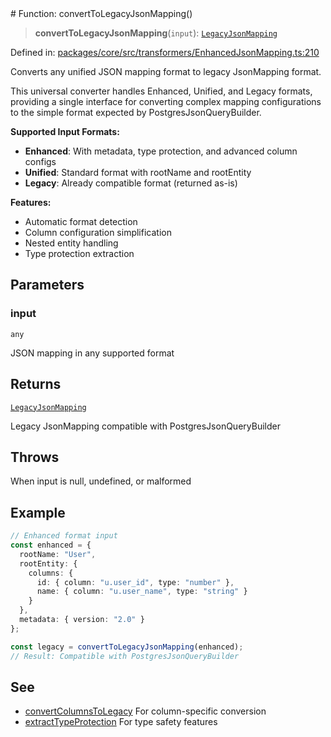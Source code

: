 <div v-pre>
# Function: convertToLegacyJsonMapping()

> **convertToLegacyJsonMapping**(`input`): [`LegacyJsonMapping`](../interfaces/LegacyJsonMapping.md)

Defined in: [packages/core/src/transformers/EnhancedJsonMapping.ts:210](https://github.com/mk3008/rawsql-ts/blob/3b53f17d700cf976ce5c49b674a04b41eeb14c40/packages/core/src/transformers/EnhancedJsonMapping.ts#L210)

Converts any unified JSON mapping format to legacy JsonMapping format.

This universal converter handles Enhanced, Unified, and Legacy formats, providing
a single interface for converting complex mapping configurations to the simple
format expected by PostgresJsonQueryBuilder.

**Supported Input Formats:**
- **Enhanced**: With metadata, type protection, and advanced column configs
- **Unified**: Standard format with rootName and rootEntity
- **Legacy**: Already compatible format (returned as-is)

**Features:**
- Automatic format detection
- Column configuration simplification
- Nested entity handling
- Type protection extraction

## Parameters

### input

`any`

JSON mapping in any supported format

## Returns

[`LegacyJsonMapping`](../interfaces/LegacyJsonMapping.md)

Legacy JsonMapping compatible with PostgresJsonQueryBuilder

## Throws

When input is null, undefined, or malformed

## Example

```typescript
// Enhanced format input
const enhanced = {
  rootName: "User",
  rootEntity: {
    columns: {
      id: { column: "u.user_id", type: "number" },
      name: { column: "u.user_name", type: "string" }
    }
  },
  metadata: { version: "2.0" }
};

const legacy = convertToLegacyJsonMapping(enhanced);
// Result: Compatible with PostgresJsonQueryBuilder
```

## See

 - [convertColumnsToLegacy](convertColumnsToLegacy.md) For column-specific conversion
 - [extractTypeProtection](extractTypeProtection.md) For type safety features
</div>
